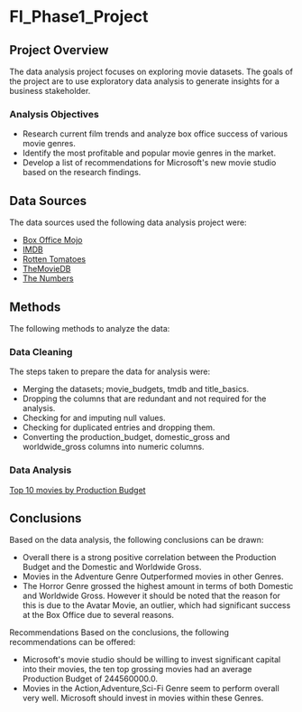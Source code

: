 # FI_Phase1_Project

## Project Overview
The data analysis project focuses on exploring movie datasets. The goals of the project are to use exploratory data analysis to generate insights for a business stakeholder.

 ### Analysis Objectives
- Research current film trends and analyze box office success of various movie genres.
- Identify the most profitable and popular movie genres in the market.
- Develop a list of recommendations for Microsoft's new movie studio based on the research findings.

## Data Sources
The data sources used the following data analysis project were:
* [Box Office Mojo](https://www.boxofficemojo.com/)
* [IMDB](https://www.imdb.com/)
* [Rotten Tomatoes](https://www.rottentomatoes.com/)
* [TheMovieDB](https://www.themoviedb.org/)
* [The Numbers](https://www.the-numbers.com/)

## Methods
The following methods to analyze the data:
### Data Cleaning 
The steps taken to prepare the data for analysis were:
- Merging the datasets; movie_budgets, tmdb and title_basics.
- Dropping the columns that are redundant and not required for the analysis.
- Checking for and imputing null values.
- Checking for duplicated entries and dropping them.
- Converting the production_budget, domestic_gross and worldwide_gross columns into numeric columns.

### Data Analysis

[Top 10 movies by Production Budget](https://github.com/nyamskamau/FI_Phase1_Project/blob/main/image%201?raw=true)

## Conclusions 
Based on the data analysis, the following conclusions can be drawn:
- Overall there is a strong positive correlation between the Production Budget and the Domestic and Worldwide Gross.
- Movies in the Adventure Genre Outperformed movies in other Genres.
- The Horror Genre grossed the highest amount in terms of both Domestic and Worldwide Gross. However it should be noted that the reason for this is due to the Avatar Movie, an outlier, which had significant success at the Box Office due to several reasons.

Recommendations
Based on the conclusions, the following recommendations can be offered:
- Microsoft's movie studio should be willing to invest significant capital into their movies, the ten top grossing movies had an average Production Budget of 244560000.0.
- Movies in the Action,Adventure,Sci-Fi Genre seem to perform overall very well. Microsoft should invest in movies within these Genres.

